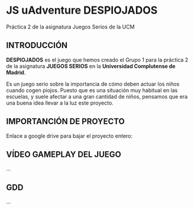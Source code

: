# JS uAdventure DESPIOJADOS
Práctica 2 de la asignatura Juegos Serios de la UCM

## INTRODUCCIÓN
**DESPIOJADOS** es el juego que hemos creado el Grupo 1 para la práctica 2 de la asignatura **JUEGOS SERIOS** en la **Universidad Complutense de Madrid**. 

Es un juego serio sobre la importancia de cómo deben actuar los niños cuando cogen piojos. Puesto que es una situación muy habitual en las escuelas, y suele afectar a una gran cantidad de niños, pensamos que era una buena idea llevar a la luz este proyecto.

## IMPORTANCIÓN DE PROYECTO

Enlace a google drive para bajar el proyecto entero:

## VÍDEO GAMEPLAY DEL JUEGO

...

## GDD

...
